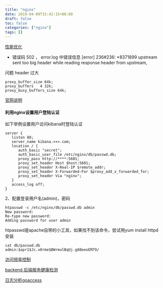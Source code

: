 ```yaml
---
title: "nginx"
date: 2019-04-09T15:42:15+08:00
draft: false
toc: false
categories: ["nginx"]
tags: []
---
```


[性能优化](https://mp.weixin.qq.com/s/YoZDzY4Tmj8HpQkSgnZLvA)

- 错误码 502   ， error.log 中错误信息 [error] 236#236: *8371899 upstream sent too big header while reading response header from upstream,

问题 header 过大
```
proxy_buffer_size 64k;
proxy_buffers   4 32k;
proxy_busy_buffers_size 64k;
```
[官网说明](http://nginx.org/en/docs/http/ngx_http_proxy_module.html#proxy_buffer_size)


#### 利用nginx设置用户登陆认证

如下举例设置用户访问kibana时登陆认证
```
server {
   listen 80;
   server_name kibana.×××.com;
   location / {
      auth_basic "secret";
      auth_basic_user_file /etc/nginx/db/passwd.db;
      proxy_pass http://****:5601;
      proxy_set_header Host $host:5601;
      proxy_set_header X-Real-IP $remote_addr;
      proxy_set_header X-Forwarded-For $proxy_add_x_forwarded_for;
      proxy_set_header Via "nginx";
   }
   access_log off;
}
```

2、配置登录用户名(admin)，密码

```
htpasswd -c /etc/nginx/db/passwd.db admin
New password: 
Re-type new password: 
Adding password for user admin
```
htpasswd是apache自带的小工具，如果找不到该命令，尝试用yum install httpd安装

```
cat db/passwd.db 
admin:$apr1$Jc.x0rme$BWrmulBqUj.g6BeeoEM79/
```

[访问频率控制](https://www.cnblogs.com/zhangeamon/p/9341807.html)

[backend 后端服务健康检测](https://www.cnblogs.com/zhangeamon/p/9341788.html)


[日志分析goaccess](https://cloud.tencent.com/developer/article/1449085)
